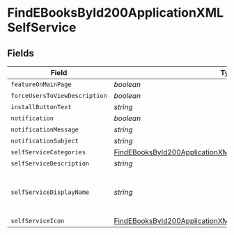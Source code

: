 # FindEBooksById200ApplicationXMLSelfService


## Fields

| Field                                                                                                                                                         | Type                                                                                                                                                          | Required                                                                                                                                                      | Description                                                                                                                                                   | Example                                                                                                                                                       |
| ------------------------------------------------------------------------------------------------------------------------------------------------------------- | ------------------------------------------------------------------------------------------------------------------------------------------------------------- | ------------------------------------------------------------------------------------------------------------------------------------------------------------- | ------------------------------------------------------------------------------------------------------------------------------------------------------------- | ------------------------------------------------------------------------------------------------------------------------------------------------------------- |
| `featureOnMainPage`                                                                                                                                           | *boolean*                                                                                                                                                     | :heavy_minus_sign:                                                                                                                                            | N/A                                                                                                                                                           |                                                                                                                                                               |
| `forceUsersToViewDescription`                                                                                                                                 | *boolean*                                                                                                                                                     | :heavy_minus_sign:                                                                                                                                            | N/A                                                                                                                                                           |                                                                                                                                                               |
| `installButtonText`                                                                                                                                           | *string*                                                                                                                                                      | :heavy_minus_sign:                                                                                                                                            | N/A                                                                                                                                                           | Install                                                                                                                                                       |
| `notification`                                                                                                                                                | *boolean*                                                                                                                                                     | :heavy_minus_sign:                                                                                                                                            | N/A                                                                                                                                                           |                                                                                                                                                               |
| `notificationMessage`                                                                                                                                         | *string*                                                                                                                                                      | :heavy_minus_sign:                                                                                                                                            | N/A                                                                                                                                                           |                                                                                                                                                               |
| `notificationSubject`                                                                                                                                         | *string*                                                                                                                                                      | :heavy_minus_sign:                                                                                                                                            | N/A                                                                                                                                                           |                                                                                                                                                               |
| `selfServiceCategories`                                                                                                                                       | [FindEBooksById200ApplicationXMLSelfServiceSelfServiceCategories](../../models/operations/findebooksbyid200applicationxmlselfserviceselfservicecategories.md) | :heavy_minus_sign:                                                                                                                                            | N/A                                                                                                                                                           |                                                                                                                                                               |
| `selfServiceDescription`                                                                                                                                      | *string*                                                                                                                                                      | :heavy_minus_sign:                                                                                                                                            | N/A                                                                                                                                                           |                                                                                                                                                               |
| `selfServiceDisplayName`                                                                                                                                      | *string*                                                                                                                                                      | :heavy_minus_sign:                                                                                                                                            | N/A                                                                                                                                                           | iPhone User Guide for iOS 10.3                                                                                                                                |
| `selfServiceIcon`                                                                                                                                             | [FindEBooksById200ApplicationXMLSelfServiceSelfServiceIcon](../../models/operations/findebooksbyid200applicationxmlselfserviceselfserviceicon.md)             | :heavy_minus_sign:                                                                                                                                            | N/A                                                                                                                                                           |                                                                                                                                                               |